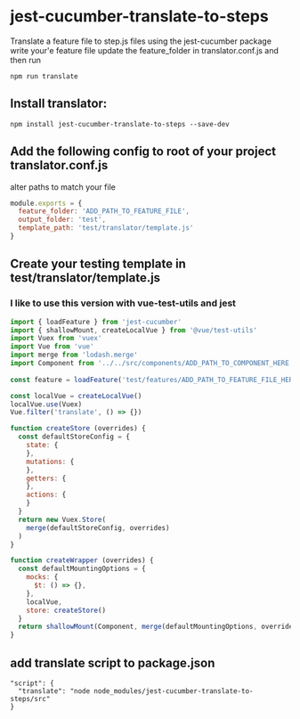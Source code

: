 # jest-cucumber-translate-to-steps
Translate a feature file to step.js files using the jest-cucumber package
write your'e feature file update the feature_folder in translator.conf.js and then run
```
npm run translate
```


## Install translator:
```
npm install jest-cucumber-translate-to-steps --save-dev
```


## Add the following config to root of your project translator.conf.js
alter paths to match your file
```javascript
module.exports = {
  feature_folder: 'ADD_PATH_TO_FEATURE_FILE',
  output_folder: 'test',
  template_path: 'test/translator/template.js'
}
```


## Create your testing template in test/translator/template.js
### I like to use this version with vue-test-utils and jest
```javascript
import { loadFeature } from 'jest-cucumber'
import { shallowMount, createLocalVue } from '@vue/test-utils'
import Vuex from 'vuex'
import Vue from 'vue'
import merge from 'lodash.merge'
import Component from '../../src/components/ADD_PATH_TO_COMPONENT_HERE'
 
const feature = loadFeature('test/features/ADD_PATH_TO_FEATURE_FILE_HERE')

const localVue = createLocalVue()
localVue.use(Vuex)
Vue.filter('translate', () => {})

function createStore (overrides) {
  const defaultStoreConfig = {
    state: {
    },
    mutations: {
    },
    getters: {
    },
    actions: {
    }
  }
  return new Vuex.Store(
    merge(defaultStoreConfig, overrides)
  )
}

function createWrapper (overrides) {
  const defaultMountingOptions = {
    mocks: {
      $t: () => {},
    },
    localVue,
    store: createStore()
  }
  return shallowMount(Component, merge(defaultMountingOptions, overrides))
}
```

## add translate script to package.json
```
"script": {
  "translate": "node node_modules/jest-cucumber-translate-to-steps/src"
}
```